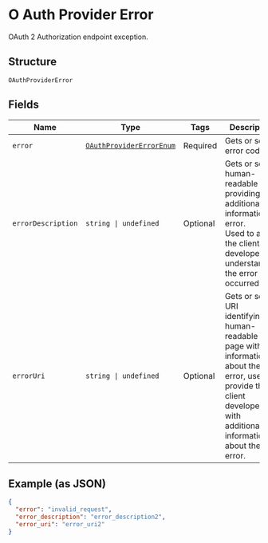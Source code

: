 
# O Auth Provider Error

OAuth 2 Authorization endpoint exception.

## Structure

`OAuthProviderError`

## Fields

| Name | Type | Tags | Description |
|  --- | --- | --- | --- |
| `error` | [`OAuthProviderErrorEnum`](../../doc/models/o-auth-provider-error-enum.md) | Required | Gets or sets error code. |
| `errorDescription` | `string \| undefined` | Optional | Gets or sets human-readable text providing additional information on error.<br>Used to assist the client developer in understanding the error that occurred. |
| `errorUri` | `string \| undefined` | Optional | Gets or sets a URI identifying a human-readable web page with information about the error, used to provide the client developer with additional information about the error. |

## Example (as JSON)

```json
{
  "error": "invalid_request",
  "error_description": "error_description2",
  "error_uri": "error_uri2"
}
```

